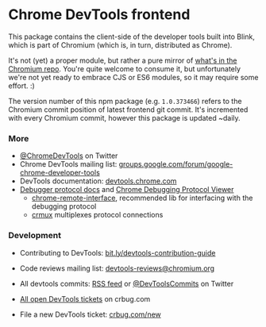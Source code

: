 # Chrome DevTools frontend

This package contains the client-side of the developer tools built into Blink, which is part of Chromium (which is, in turn, distributed as Chrome).

It's not (yet) a proper module, but rather a pure mirror of [what's in the Chromium repo](https://chromium.googlesource.com/chromium/src/+/master/third_party/WebKit/Source/devtools/front_end/). You're quite welcome to consume it, but unfortunately we're not yet ready to embrace CJS or ES6 modules, so it may require some effort. :)

The version number of this npm package (e.g. `1.0.373466`) refers to the Chromium commit position of latest frontend git commit. It's incremented with every Chromium commit, however this package is updated ~daily.

### More
* [@ChromeDevTools] on Twitter
* Chrome DevTools mailing list: [groups.google.com/forum/google-chrome-developer-tools](https://groups.google.com/forum/#!forum/google-chrome-developer-tools)
* DevTools documentation: [devtools.chrome.com](https://devtools.chrome.com)
* [Debugger protocol docs](https://developer.chrome.com/devtools/docs/debugger-protocol) and [Chrome Debugging Protocol Viewer](http://chromedevtools.github.io/debugger-protocol-viewer/)
  * [chrome-remote-interface](https://github.com/cyrus-and/chrome-remote-interface), recommended lib for interfacing with the debugging protocol
  * [crmux](https://github.com/sidorares/crmux) multiplexes protocol connections

### Development
* Contributing to DevTools: [bit.ly/devtools-contribution-guide](http://bit.ly/devtools-contribution-guide)
* Code reviews mailing list: [devtools-reviews@chromium.org]
* All devtools commits: [RSS feed] or [@DevToolsCommits] on Twitter
* [All open DevTools tickets] on crbug.com
* File a new DevTools ticket: [crbug.com/new](https://code.google.com/p/chromium/issues/entry?labels=OS-All,Cr-Platform-DevTools,Type-Bug,Pri-2&status=Assigned&summary=DevTools:%20&comment=)

  [devtools-reviews@chromium.org]: https://groups.google.com/a/chromium.org/forum/#!forum/devtools-reviews
  [RSS feed]: https://feeds.peter.sh/chrome-devtools/
  [@ChromeDevTools]: http://twitter.com/ChromeDevTools
  [@DevToolsCommits]: http://twitter.com/DevToolsCommits
  [all open DevTools tickets]: http://goo.gl/N6OH9